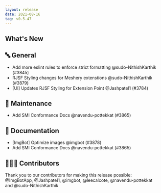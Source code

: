 ```yaml
---
layout: release
date: 2021-08-16
tag: v0.5.47
---
```


## What's New

## 🔤 General

- Add more eslint rules to enforce strict formatting @sudo-NithishKarthik (#3845)
- RJSF Styling changes for Meshery extenstions @sudo-NithishKarthik (#3879)
- [UI] Updates RJSF Styling for Extension Point @Jashpatel1 (#3784)

## 🧰 Maintenance

- Add SMI Conformance Docs @navendu-pottekkat (#3865)

## 📖 Documentation

- [ImgBot] Optimize images @imgbot (#3878)
- Add SMI Conformance Docs @navendu-pottekkat (#3865)

## 👨🏽‍💻 Contributors

Thank you to our contributors for making this release possible:
@ImgBotApp, @Jashpatel1, @imgbot, @leecalcote, @navendu-pottekkat and @sudo-NithishKarthik

